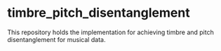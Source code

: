 # timbre_pitch_disentanglement
This repository holds the implementation for achieving timbre and pitch disentanglement for musical data.
